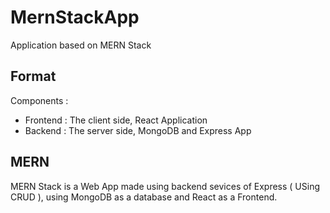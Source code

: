 # MernStackApp

Application based on MERN Stack

## Format 

Components :
- Frontend : The client side, React Application
- Backend  : The server side, MongoDB and Express App

## MERN

MERN Stack is a Web App made using backend sevices of Express ( USing CRUD ), using MongoDB as a database and React as a Frontend.

